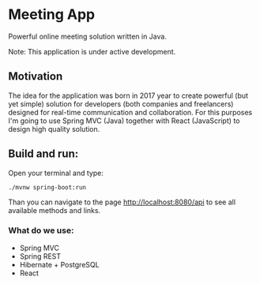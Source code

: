 # Meeting App
Powerful online meeting solution written in Java.

Note: This application is under active development.

## Motivation
The idea for the application was born in 2017 year to create
powerful (but yet simple) solution for developers (both
companies and freelancers) designed for real-time communication
and collaboration.
For this purposes I'm going to use Spring MVC (Java) together
with React (JavaScript) to design high quality solution.

## Build and run:
Open your terminal and type:
```
./mvnw spring-boot:run
```
Than you can navigate to the page <a href="http://localhost:8080/api">http://localhost:8080/api</a> to see all
available methods and links.

### What do we use:
- Spring MVC
- Spring REST
- Hibernate + PostgreSQL
- React